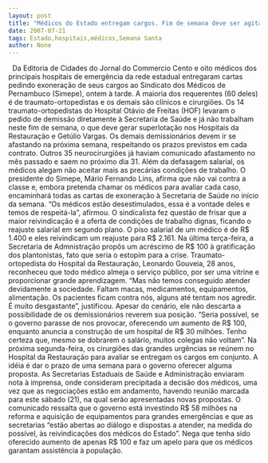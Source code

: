 ```yaml
---
layout: post
title: "Médicos do Estado entregam cargos. Fim de semana deve ser agitado nos grandes hospitais"
date: 2007-07-21
tags: Estado,hospitais,médicos,Semana Santa
author: None
---
```

&nbsp;
Da Editoria de Cidades do Jornal do Commercio
Cento e oito m&eacute;dicos dos principais hospitais de emerg&ecirc;ncia da rede estadual entregaram cartas pedindo exonera&ccedil;&atilde;o de seus cargos ao Sindicato dos M&eacute;dicos de Pernambuco (Simepe), ontem &agrave; tarde. 
A maioria dos requerentes (60 deles) &eacute; de traumato-ortopedistas e os demais s&atilde;o cl&iacute;nicos e cirurgi&otilde;es. Os 14 traumato-ortopedistas do Hospital Ot&aacute;vio de Freitas (HOF) levaram o pedido de demiss&atilde;o diretamente &agrave; Secretaria de Sa&uacute;de e j&aacute; n&atilde;o trabalham neste fim de semana, o que deve gerar superlota&ccedil;&atilde;o nos Hospitais da Restaura&ccedil;&atilde;o e Get&uacute;lio Vargas.
Os demais demission&aacute;rios devem ir se afastando na pr&oacute;xima semana, respeitando os prazos previstos em cada contrato. Outros 35 neurocirurgi&otilde;es j&aacute; haviam comunicado afastamento no m&ecirc;s passado e saem no pr&oacute;ximo dia 31. Al&eacute;m da defasagem salarial, os m&eacute;dicos alegam n&atilde;o aceitar mais as prec&aacute;rias condi&ccedil;&otilde;es de trabalho. 
O presidente do Simepe, M&aacute;rio Fernando Lins, afirma que n&atilde;o vai contra a classe e, embora pretenda chamar os m&eacute;dicos para avaliar cada caso, encaminhar&aacute; todas as cartas de exonera&ccedil;&atilde;o &agrave; Secretaria de Sa&uacute;de no in&iacute;cio da semana.&nbsp;&ldquo;Os m&eacute;dicos est&atilde;o desestimulados, essa &eacute; a vontade deles e temos de respeit&aacute;-la&rdquo;, afirmou. 
O sindicalista fez quest&atilde;o de frisar que a maior reivindica&ccedil;&atilde;o &eacute; a oferta de condi&ccedil;&otilde;es de trabalho dignas, ficando o reajuste salarial em segundo plano. O piso salarial de um m&eacute;dico &eacute; de R$ 1.400 e eles reivindicam um reajuste para R$ 2.161. Na &uacute;ltima ter&ccedil;a-feira, a Secretaria de Admnistra&ccedil;&atilde;o prop&ocirc;s um acr&eacute;scimo de R$ 100 &agrave; gratifica&ccedil;&atilde;o dos plantonistas, fato que seria o estopim para a crise.
Traumato-ortopedista do Hospital da Restaura&ccedil;&atilde;o, Leonardo Gouveia, 28 anos, reconheceu que todo m&eacute;dico almeja o servi&ccedil;o p&uacute;blico, por ser uma vitrine e proporcionar grande aprendizagem. 
&ldquo;Mas n&atilde;o temos conseguido atender devidamente a sociedade. Faltam macas, medicamentos, equipamentos, alimenta&ccedil;&atilde;o. Os pacientes ficam contra n&oacute;s, alguns at&eacute; tentam nos agredir. &Eacute; muito desgastante&rdquo;, justificou. 
Apesar do cen&aacute;rio, ele n&atilde;o descarta a possibilidade de os demission&aacute;rios reverem sua posi&ccedil;&atilde;o. &ldquo;Seria poss&iacute;vel, se o governo parasse de nos provocar, oferecendo um aumento de R$ 100, enquanto anuncia a constru&ccedil;&atilde;o de um hospital de R$ 30 milh&otilde;es. Tenho certeza que, mesmo se dobrarem o sal&aacute;rio, muitos colegas n&atilde;o voltam&rdquo;. 
Na pr&oacute;xima segunda-feira, os cirurgi&otilde;es das grandes urg&ecirc;ncias se re&uacute;nem no Hospital da Restaura&ccedil;&atilde;o para avaliar se entregam os cargos em conjunto. A id&eacute;ia &eacute; dar o prazo de uma semana para o governo oferecer alguma proposta. 
As Secretarias Estaduais de Sa&uacute;de e Administra&ccedil;&atilde;o enviaram nota &agrave; imprensa, onde consideram precipitada a decis&atilde;o dos m&eacute;dicos, uma vez que as negocia&ccedil;&otilde;es est&atilde;o em andamento, havendo reuni&atilde;o marcada para este s&aacute;bado (21), na qual ser&atilde;o apresentadas novas propostas. 
O comunicado ressalta que o governo est&aacute; investindo R$ 58 milh&otilde;es na reforma e aquisi&ccedil;&atilde;o de equipamentos para grandes emerg&ecirc;ncias e que as secretarias &ldquo;est&atilde;o abertas ao di&aacute;logo e dispostas a atender, na medida do poss&iacute;vel, &agrave;s reivindica&ccedil;&otilde;es dos m&eacute;dicos do Estado&rdquo;. Nega que tenha sido oferecido aumento de apenas R$ 100 e faz um apelo para que os m&eacute;dicos garantam assist&ecirc;ncia &agrave; popula&ccedil;&atilde;o. 